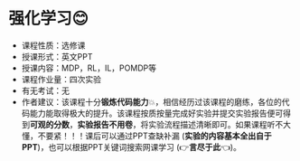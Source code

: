 # 强化学习😊

- 课程性质：选修课
- 授课形式：英文PPT
- 授课内容：MDP，RL，IL，POMDP等
- 课程作业量：四次实验
- 有无考试：无
- 作者建议：该课程十分**锻炼代码能力**💥，相信经历过该课程的磨练，各位的代码能力能取得极大的提升。该课程按质按量完成好实验并提交实验报告便可得到**可观的分数**，**实验报告不用卷**，将实验流程描述清晰即可。如果课程听不大懂，不要紧！！！课后可以通过PPT查缺补漏 (**实验的内容基本全出自于PPT**)，也可以根据PPT关键词搜索网课学习 (👉**言尽于此**👈)。
